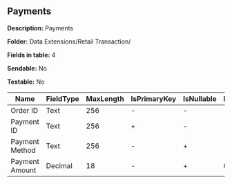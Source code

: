 ## Payments

**Description:** Payments

**Folder:** Data Extensions/Retail Transaction/

**Fields in table:** 4

**Sendable:** No

**Testable:** No

| Name | FieldType | MaxLength | IsPrimaryKey | IsNullable | DefaultValue |
| --- | --- | --- | --- | --- | --- |
| Order ID | Text | 256 | - | - |  |
| Payment ID | Text | 256 | + | - |  |
| Payment Method | Text | 256 | - | + |  |
| Payment Amount | Decimal | 18 | - | + | 0 |
